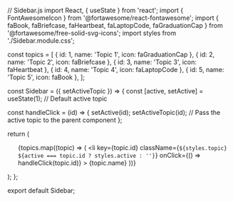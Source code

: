 // Sidebar.js
import React, { useState } from 'react';
import { FontAwesomeIcon } from '@fortawesome/react-fontawesome';
import { faBook, faBriefcase, faHeartbeat, faLaptopCode, faGraduationCap } from '@fortawesome/free-solid-svg-icons';
import styles from './Sidebar.module.css';

const topics = [
  { id: 1, name: 'Topic 1', icon: faGraduationCap },
  { id: 2, name: 'Topic 2', icon: faBriefcase },
  { id: 3, name: 'Topic 3', icon: faHeartbeat },
  { id: 4, name: 'Topic 4', icon: faLaptopCode },
  { id: 5, name: 'Topic 5', icon: faBook },
];

const Sidebar = ({ setActiveTopic }) => {
  const [active, setActive] = useState(1); // Default active topic

  const handleClick = (id) => {
    setActive(id);
    setActiveTopic(id); // Pass the active topic to the parent component
  };

  return (
    <div className={styles.sidebar}>
      <ul>
        {topics.map((topic) => (
          <li
            key={topic.id}
            className={`${styles.topic} ${active === topic.id ? styles.active : ''}`}
            onClick={() => handleClick(topic.id)}
          >
            <FontAwesomeIcon icon={topic.icon} className={styles.icon} />
            <span>{topic.name}</span>
          </li>
        ))}
      </ul>
    </div>
  );
};

export default Sidebar;
